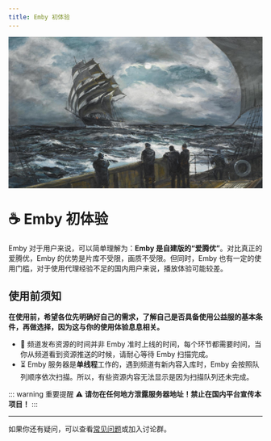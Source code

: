 ```yaml
---
title: Emby 初体验
---
```


<div style="width: 100%; height: 300px; overflow: hidden; margin-bottom: 20px;">
    <img src="../images/2.jpg" alt="头部图片" style="width: 100%; height: auto; object-fit: cover;">
</div>

# ☕ Emby 初体验

Emby 对于用户来说，可以简单理解为：**Emby 是自建版的“爱腾优”**。对比真正的爱腾优，Emby 的优势是片库不受限，画质不受限。但同时，Emby 也有一定的使用门槛，对于使用代理经验不足的国内用户来说，播放体验可能较差。

## 使用前须知

**在使用前，希望各位先明确好自己的需求，了解自己是否具备使用公益服的基本条件，再做选择，因为这与你的使用体验息息相关。**

- 📌 频道发布资源的时间并非 Emby 准时上线的时间，每个环节都需要时间，当你从频道看到资源推送的时候，请耐心等待 Emby 扫描完成。
- ⏳ Emby 服务器是**单线程**工作的，遇到频道有新内容入库时，Emby 会按照队列顺序依次扫描。所以，有些资源内容无法显示是因为扫描队列还未完成。

::: warning 重要提醒
⚠️ **请勿在任何地方泄露服务器地址！禁止在国内平台宣传本项目！**
:::

---

如果你还有疑问，可以查看[常见问题](./faq.md)或加入讨论群。
